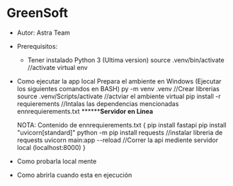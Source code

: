 # GreenSoft

* Autor: Astra Team

* Prerequisitos:
    - Tener instalado Python 3 (Ultima version)
source .venv/bin/activate  //activate virtual env

* Como ejecutar la app local
    Prepara el ambiente en Windows (Ejecutar los siguientes comandos en BASH)
    py -m venv .venv  //Crear librerias
    source .venv/Scripts/activate  //actviar el ambiente virtual
    pip install -r requierements //Intalas las dependencias mencionadas ennrequierements.txt
    ************Servidor en Linea******

    NOTA: Contenido de ennrequierements.txt
                {
                pip install fastapi
                pip install "uvicorn[standard]"
                python -m pip install requests //instalar libreria de requests
                uvicorn main:app --reload //Correr la api mediente servidor local (localhost:8000)
                }

* Como probarla local mente
- Como abrirla cuando esta en ejecución